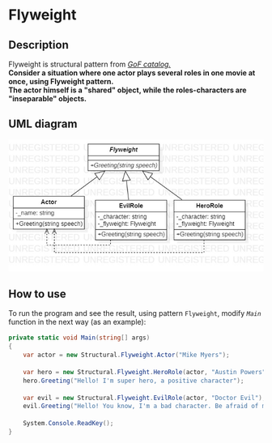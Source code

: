 # Flyweight
## Description
Flyweight is structural pattern from [*GoF catalog.*](https://en.wikipedia.org/wiki/Design_Patterns#Patterns_by_typehttps://en.wikipedia.org/wiki/Design_Patterns#Patterns_by_type)  
**Consider a situation where one actor plays several roles in one movie at once, using Flyweight pattern.  
The actor himself is a "shared" object, while the roles-characters are "inseparable" objects.**
## UML diagram
![](../../images/UmlClassDiagramFlyweight.jpg)
## How to use
To run the program and see the result, using pattern `Flyweight`, modify *`Main`* function in the next way (as an example):
```c#
private static void Main(string[] args)
{
    var actor = new Structural.Flyweight.Actor("Mike Myers");

    var hero = new Structural.Flyweight.HeroRole(actor, "Austin Powers");
    hero.Greeting("Hello! I'm super hero, a positive character");

    var evil = new Structural.Flyweight.EvilRole(actor, "Doctor Evil");
    evil.Greeting("Hello! You know, I'm a bad character. Be afraid of me");

    System.Console.ReadKey();
}
```